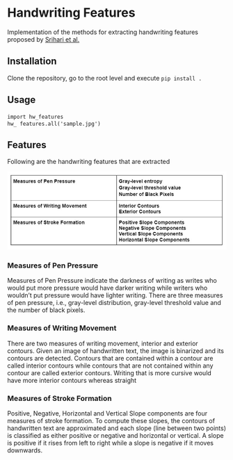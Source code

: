 # Handwriting Features

Implementation of the methods for extracting handwriting features proposed by [Srihari et al.](https://cedar.buffalo.edu/papers/articles/Individuality_Handwriting_2002.pdf) 

## Installation

Clone the repository, go to the root level and execute `pip install .`

## Usage
```
import hw_features
hw_ features.all('sample.jpg')
```

## Features

Following are the handwriting features that are extracted

![hw_features](hw_features.JPG)

### Measures of Pen Pressure 

Measures of Pen Pressure indicate the darkness of writing as writes who would put more pressure would have darker writing while writers who wouldn’t put pressure would have lighter writing. There are three measures of pen pressure, i.e., gray-level distribution, gray-level threshold value and the number of black pixels.

### Measures of Writing Movement

There are two measures of writing movement, interior and exterior contours. Given an image of handwritten text, the image is binarized and its contours are detected. Contours that are contained within a contour are called interior contours while contours that are not contained within any contour are called exterior contours. Writing that is more cursive would have more interior contours whereas straight 

### Measures of Stroke Formation

Positive, Negative, Horizontal and Vertical Slope components are four measures of stroke formation. To compute these slopes, the contours of handwritten text are approximated and each slope (line between two points) is classified as either positive or negative and horizontal or vertical. A slope is positive if it rises from left to right while a slope is negative if it moves downwards.
